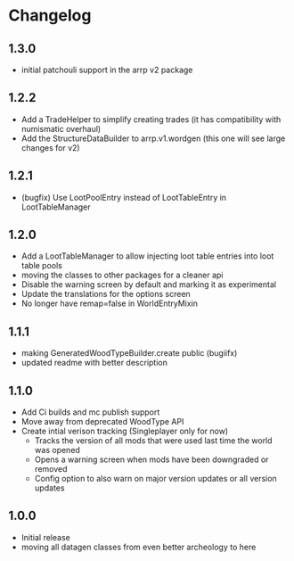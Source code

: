 # Changelog

## 1.3.0

* initial patchouli support in the arrp v2 package

## 1.2.2

* Add a TradeHelper to simplify creating trades (it has compatibility with numismatic overhaul)
* Add the StructureDataBuilder to arrp.v1.wordgen (this one will see large changes for v2)

## 1.2.1

* (bugfix) Use LootPoolEntry instead of LootTableEntry in LootTableManager

## 1.2.0

* Add a LootTableManager to allow injecting loot table entries into loot table pools
* moving the classes to other packages for a cleaner api
* Disable the warning screen by default and marking it as experimental
* Update the translations for the options screen
* No longer have remap=false in WorldEntryMixin

## 1.1.1

* making GeneratedWoodTypeBuilder.create public (bugiifx)
* updated readme with better description

## 1.1.0

* Add Ci builds and mc publish support
* Move away from deprecated WoodType API
* Create intial verison tracking (Singleplayer only for now)
  * Tracks the version of all mods that were used last time the world was opened
  * Opens a warning screen when mods have been downgraded or removed
  * Config option to also warn on major version updates or all version updates

## 1.0.0

* Initial release
* moving all datagen classes from even better archeology to here
